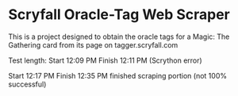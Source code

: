 # Scryfall Oracle-Tag Web Scraper
This is a project designed to obtain the oracle tags for a Magic: The Gathering card from its page on tagger.scryfall.com 

Test length:
Start 12:09 PM
Finish 12:11 PM (Scrython error)

Start 12:17 PM
Finish 12:35 PM finished scraping portion (not 100% successful)